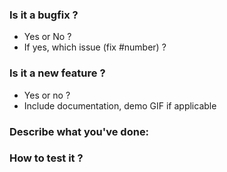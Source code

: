 ### Is it a bugfix ?

- Yes or No ?
- If yes, which issue (fix #number) ?

### Is it a new feature ?

- Yes or no ?
- Include documentation, demo GIF if applicable

### Describe what you've done:

### How to test it ?
